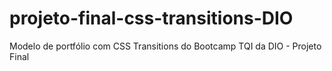# projeto-final-css-transitions-DIO
Modelo de portfólio com CSS Transitions do Bootcamp TQI da DIO - Projeto Final
